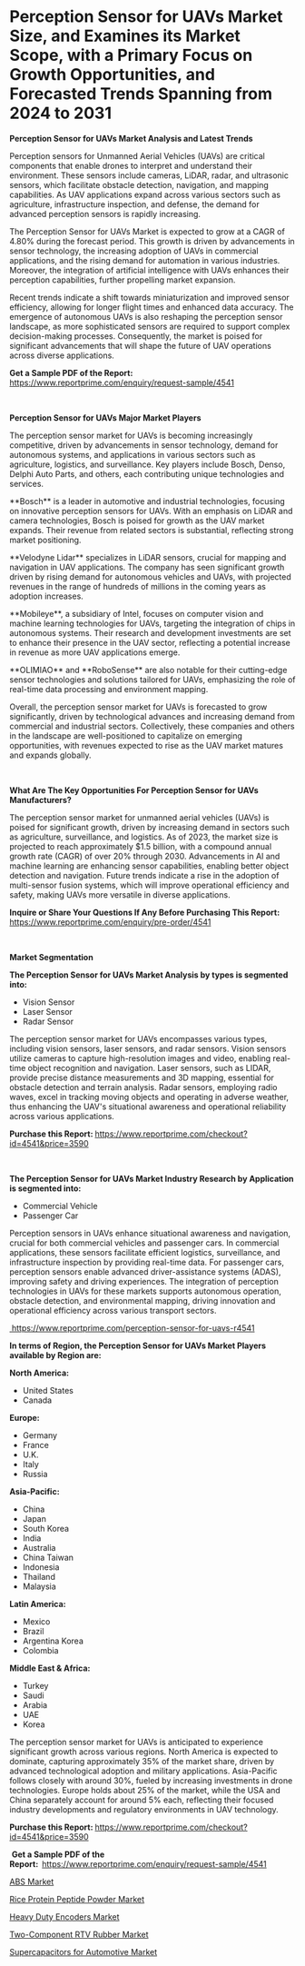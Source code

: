 <p><h1>Perception Sensor for UAVs Market Size, and Examines its Market Scope, with a Primary Focus on Growth Opportunities, and Forecasted Trends Spanning from 2024 to 2031</h1></p><p><strong>Perception Sensor for UAVs Market Analysis and Latest Trends</strong></p>
<p><p>Perception sensors for Unmanned Aerial Vehicles (UAVs) are critical components that enable drones to interpret and understand their environment. These sensors include cameras, LiDAR, radar, and ultrasonic sensors, which facilitate obstacle detection, navigation, and mapping capabilities. As UAV applications expand across various sectors such as agriculture, infrastructure inspection, and defense, the demand for advanced perception sensors is rapidly increasing.</p><p>The Perception Sensor for UAVs Market is expected to grow at a CAGR of 4.80% during the forecast period. This growth is driven by advancements in sensor technology, the increasing adoption of UAVs in commercial applications, and the rising demand for automation in various industries. Moreover, the integration of artificial intelligence with UAVs enhances their perception capabilities, further propelling market expansion.</p><p>Recent trends indicate a shift towards miniaturization and improved sensor efficiency, allowing for longer flight times and enhanced data accuracy. The emergence of autonomous UAVs is also reshaping the perception sensor landscape, as more sophisticated sensors are required to support complex decision-making processes. Consequently, the market is poised for significant advancements that will shape the future of UAV operations across diverse applications.</p></p>
<p><strong>Get a Sample PDF of the Report:&nbsp;</strong> <a href="https://www.reportprime.com/enquiry/request-sample/4541">https://www.reportprime.com/enquiry/request-sample/4541</a></p>
<p>&nbsp;</p>
<p><strong>Perception Sensor for UAVs Major Market Players</strong></p>
<p><p>The perception sensor market for UAVs is becoming increasingly competitive, driven by advancements in sensor technology, demand for autonomous systems, and applications in various sectors such as agriculture, logistics, and surveillance. Key players include Bosch, Denso, Delphi Auto Parts, and others, each contributing unique technologies and services.</p><p>**Bosch** is a leader in automotive and industrial technologies, focusing on innovative perception sensors for UAVs. With an emphasis on LiDAR and camera technologies, Bosch is poised for growth as the UAV market expands. Their revenue from related sectors is substantial, reflecting strong market positioning.</p><p>**Velodyne Lidar** specializes in LiDAR sensors, crucial for mapping and navigation in UAV applications. The company has seen significant growth driven by rising demand for autonomous vehicles and UAVs, with projected revenues in the range of hundreds of millions in the coming years as adoption increases.</p><p>**Mobileye**, a subsidiary of Intel, focuses on computer vision and machine learning technologies for UAVs, targeting the integration of chips in autonomous systems. Their research and development investments are set to enhance their presence in the UAV sector, reflecting a potential increase in revenue as more UAV applications emerge.</p><p>**OLIMIAO** and **RoboSense** are also notable for their cutting-edge sensor technologies and solutions tailored for UAVs, emphasizing the role of real-time data processing and environment mapping.</p><p>Overall, the perception sensor market for UAVs is forecasted to grow significantly, driven by technological advances and increasing demand from commercial and industrial sectors. Collectively, these companies and others in the landscape are well-positioned to capitalize on emerging opportunities, with revenues expected to rise as the UAV market matures and expands globally.</p></p>
<p>&nbsp;</p>
<p><strong>What Are The Key Opportunities For Perception Sensor for UAVs Manufacturers?</strong></p>
<p><p>The perception sensor market for unmanned aerial vehicles (UAVs) is poised for significant growth, driven by increasing demand in sectors such as agriculture, surveillance, and logistics. As of 2023, the market size is projected to reach approximately $1.5 billion, with a compound annual growth rate (CAGR) of over 20% through 2030. Advancements in AI and machine learning are enhancing sensor capabilities, enabling better object detection and navigation. Future trends indicate a rise in the adoption of multi-sensor fusion systems, which will improve operational efficiency and safety, making UAVs more versatile in diverse applications.</p></p>
<p><strong>Inquire or Share Your Questions If Any Before Purchasing This Report:</strong> <a href="https://www.reportprime.com/enquiry/pre-order/4541">https://www.reportprime.com/enquiry/pre-order/4541</a></p>
<p>&nbsp;</p>
<p><strong>Market Segmentation</strong></p>
<p><strong>The Perception Sensor for UAVs Market Analysis by types is segmented into:</strong></p>
<p><ul><li>Vision Sensor</li><li>Laser Sensor</li><li>Radar Sensor</li></ul></p>
<p><p>The perception sensor market for UAVs encompasses various types, including vision sensors, laser sensors, and radar sensors. Vision sensors utilize cameras to capture high-resolution images and video, enabling real-time object recognition and navigation. Laser sensors, such as LIDAR, provide precise distance measurements and 3D mapping, essential for obstacle detection and terrain analysis. Radar sensors, employing radio waves, excel in tracking moving objects and operating in adverse weather, thus enhancing the UAV's situational awareness and operational reliability across various applications.</p></p>
<p><strong>Purchase this Report:&nbsp;</strong><a href="https://www.reportprime.com/checkout?id=4541&price=3590">https://www.reportprime.com/checkout?id=4541&price=3590</a></p>
<p>&nbsp;</p>
<p><strong>The Perception Sensor for UAVs Market Industry Research by Application is segmented into:</strong></p>
<p><ul><li>Commercial Vehicle</li><li>Passenger Car</li></ul></p>
<p><p>Perception sensors in UAVs enhance situational awareness and navigation, crucial for both commercial vehicles and passenger cars. In commercial applications, these sensors facilitate efficient logistics, surveillance, and infrastructure inspection by providing real-time data. For passenger cars, perception sensors enable advanced driver-assistance systems (ADAS), improving safety and driving experiences. The integration of perception technologies in UAVs for these markets supports autonomous operation, obstacle detection, and environmental mapping, driving innovation and operational efficiency across various transport sectors.</p></p>
<p><a href="https://www.reportprime.com/perception-sensor-for-uavs-r4541">&nbsp;https://www.reportprime.com/perception-sensor-for-uavs-r4541</a></p>
<p><strong>In terms of Region, the Perception Sensor for UAVs Market Players available by Region are:</strong></p>
<p>
    <p> <strong> North America: </strong>
        <ul>
            <li>United States</li>
            <li>Canada</li>
        </ul>
        </p> 
    <p> <strong> Europe: </strong>
        <ul>
            <li>Germany</li>
            <li>France</li>
            <li>U.K.</li>
            <li>Italy</li>
            <li>Russia</li>
        </ul>
        </p> 
    <p> <strong> Asia-Pacific: </strong>
        <ul>
            <li>China</li>
            <li>Japan</li>
            <li>South Korea</li>
            <li>India</li>
            <li>Australia</li>
            <li>China Taiwan</li>
            <li>Indonesia</li>
            <li>Thailand</li>
            <li>Malaysia</li>
        </ul>
        </p> 
    <p> <strong> Latin America: </strong>
        <ul>
            <li>Mexico</li>
            <li>Brazil</li>
            <li>Argentina Korea</li>
            <li>Colombia</li>
        </ul>
        </p> 
    <p> <strong> Middle East & Africa: </strong>
        <ul>
            <li>Turkey</li>
            <li>Saudi</li>
            <li>Arabia</li>
            <li>UAE</li>
            <li>Korea</li>
        </ul>
    </p>
    </p>
<p><p>The perception sensor market for UAVs is anticipated to experience significant growth across various regions. North America is expected to dominate, capturing approximately 35% of the market share, driven by advanced technological adoption and military applications. Asia-Pacific follows closely with around 30%, fueled by increasing investments in drone technologies. Europe holds about 25% of the market, while the USA and China separately account for around 5% each, reflecting their focused industry developments and regulatory environments in UAV technology.</p></p>
<p><strong>Purchase this Report: </strong><a href="https://www.reportprime.com/checkout?id=4541&price=3590">https://www.reportprime.com/checkout?id=4541&price=3590</a></p>
<p>&nbsp;<strong>Get a Sample PDF of the Report:&nbsp;&nbsp;</strong><a href="https://www.reportprime.com/enquiry/request-sample/4541">https://www.reportprime.com/enquiry/request-sample/4541</a></p>
<p><strong></strong></p>
<p><p><a href="https://www.linkedin.com/pulse/analyzing-key-drivers-abs-market-trends-future-outlook-period-dsyxc?trackingId=uPf7d47MQdq4FzO7kBOWRw%3D%3D">ABS Market</a></p><p><a href="https://issuu.com/reportprime-2/docs/rice-protein-peptide-powder-market-_2c02d43a740c03">Rice Protein Peptide Powder Market</a></p><p><a href="https://www.linkedin.com/pulse/how-heavy-duty-encoders-market-evolve-growth-analysis-year-yqrlc?trackingId=NVu12fl4S1OdfTJO3B2I9g%3D%3D">Heavy Duty Encoders Market</a></p><p><a href="https://issuu.com/reportprime-2/docs/two-component-rtv-rubber-market-siz_3ecc5f7db26e43">Two-Component RTV Rubber Market</a></p><p><a href="https://github.com/CliffMedina6/Market-Research-Report-List-6/blob/main/supercapacitors-for-automotive-market.md">Supercapacitors for Automotive Market</a></p></p>